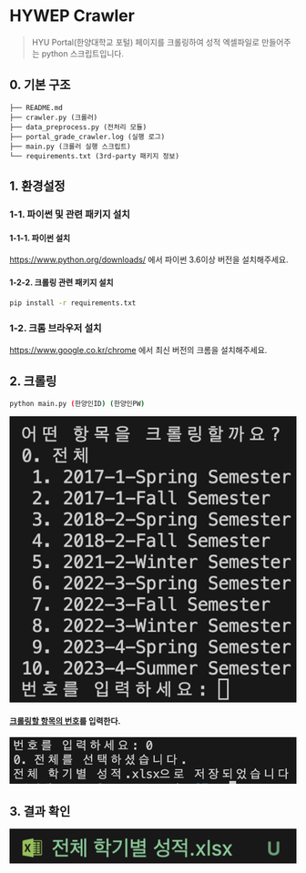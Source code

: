 # HYWEP Crawler

<!-- ![Crawler](crawling_sample.gif) -->

> HYU Portal(한양대학교 포털) 페이지를 크롤링하여 성적 엑셀파일로 만들어주는 python 스크립트입니다.  



## 0. 기본 구조

```
├── README.md
├── crawler.py (크롤러)
├── data_preprocess.py (전처리 모듈)
├── portal_grade_crawler.log (실행 로그)
├── main.py (크롤러 실행 스크립트)
└── requirements.txt (3rd-party 패키지 정보)
```

## 1. 환경설정

### 1-1. 파이썬 및 관련 패키지 설치

#### 1-1-1. 파이썬 설치

https://www.python.org/downloads/ 에서 파이썬 3.6이상 버전을 설치해주세요.

#### 1-2-2. 크롤링 관련 패키지 설치

```bash
pip install -r requirements.txt
```

### 1-2. 크롬 브라우저 설치

https://www.google.co.kr/chrome 에서 최신 버전의 크롬을 설치해주세요.



## 2. 크롤링

```bash
python main.py (한양인ID) (한양인PW)
```

![Before Crawling](1.png)

#### <u>크롤링할 항목의 번호</u>를 입력한다.

![After Crawling](2.png)



## 3. 결과 확인

![크롤링된 파일](3.png)